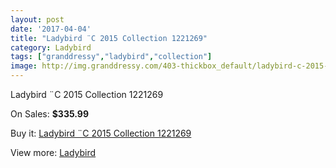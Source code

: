 ```yaml
---
layout: post
date: '2017-04-04'
title: "Ladybird ¨C 2015 Collection 1221269"
category: Ladybird
tags: ["granddressy","ladybird","collection"]
image: http://img.granddressy.com/403-thickbox_default/ladybird-c-2015-collection-1221269.jpg
---
```

Ladybird ¨C 2015 Collection 1221269

On Sales: **$335.99**
<a href="https://www.granddressy.com/en/ladybird/318-ladybird-c-2015-collection-1221269.html"><amp-img layout="responsive" width="600" height="600" src="//img.granddressy.com/403-thickbox_default/ladybird-c-2015-collection-1221269.jpg" alt="Ladybird ¨C 2015 Collection 1221269 0" /></a>

Buy it: [Ladybird ¨C 2015 Collection 1221269](https://www.granddressy.com/en/ladybird/318-ladybird-c-2015-collection-1221269.html "Ladybird ¨C 2015 Collection 1221269")

View more: [Ladybird](https://www.granddressy.com/en/14-ladybird "Ladybird")